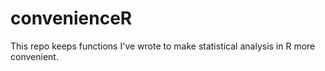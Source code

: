 # convenienceR

This repo keeps functions I've wrote to make statistical analysis in R more convenient.
